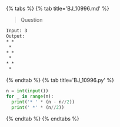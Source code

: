 {% tabs %}
{% tab title='BJ_10996.md' %}

> Question

```txt
Input: 3
Output:
* *
 *
* *
 *
* *
 *
```

{% endtab %}
{% tab title='BJ_10996.py' %}

```py
n = int(input())
for _ in range(n):
  print('* ' * (n - n//2))
  print(' *' * (n//2))
```

{% endtab %}
{% endtabs %}
